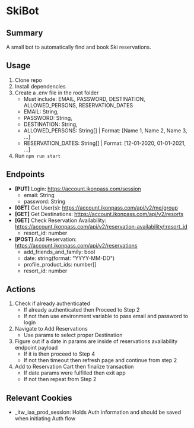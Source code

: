 # SkiBot

## Summary

A small bot to automatically find and book Ski reservations.

## Usage

1. Clone repo
2. Install dependencies
3. Create a .env file in the root folder
   - Must include: EMAIL, PASSWORD, DESTINATION, ALLOWED_PERSONS, RESERVATION_DATES
   - EMAIL: String,
   - PASSWORD: String,
   - DESTINATION: String,
   - ALLOWED_PERSONS: String[] | Format: [Name 1, Name 2, Name 3, ...]
   - RESERVATION_DATES: String[] | Format: [12-01-2020, 01-01-2021, ...]
4. Run `npm run start`

## Endpoints

- **[PUT]** Login: https://account.ikonpass.com/session
  - email: String
  - password: String
- **[GET]** Get User(s): https://account.ikonpass.com/api/v2/me/group
- **[GET]** Get Destinations: https://account.ikonpass.com/api/v2/resorts
- **[GET]** Check Reservation Availability: https://account.ikonpass.com/api/v2/reservation-availability/:resort_id
  - resort_id: number
- **[POST]** Add Reservation: https://account.ikonpass.com/api/v2/reservations
  - add_friends_and_family: bool
  - date: string(format: "YYYY-MM-DD")
  - profile_product_ids: number[]
  - resort_id: number

## Actions

1. Check if already authenticated
   - If already authenticated then Proceed to Step 2
   - If not then use environment variable to pass email and password to login
2. Navigate to Add Reservations
   - Use params to select proper Destination
3. Figure out if a date in params are inside of reservations availability endpoint payload
   - If it is then proceed to Step 4
   - If not then timeout then refresh page and continue from step 2
4. Add to Reservation Cart then finalize transaction
   - If date params were fulfilled then exit app
   - If not then repeat from Step 2

## Relevant Cookies

- \_itw_iaa_prod_session: Holds Auth information and should be saved when initiating Auth flow
